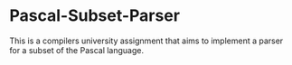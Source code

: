 # Pascal-Subset-Parser
This is a compilers university assignment that aims to implement a parser for a subset of the Pascal language.
